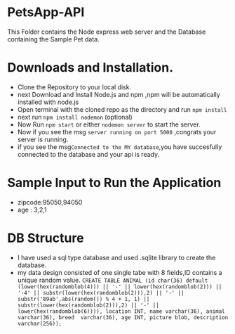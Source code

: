 # PetsApp-API
This Folder contains the Node express web server and the Database containing the Sample Pet data.
# Downloads and Installation.

* Clone the Repository to your local disk.
* next Download and Install Node.js and npm ,npm will be automatically installed with node.js
* Open terminal with the cloned repo as the directory and run ``npm install``
* next run ``npm install nodemon`` (optional)
* Now Run ``npm start`` or either ``nodemon server`` to start the server.
* Now if you  see the msg ``server running on port 5000`` ,congrats your server is running.
* if you see the msg``Connected to the MY database``,you have succesfully connected to the database and your api is ready.

# Sample Input to Run the Application
- zipcode:95050,94050
- age : 3,2,1
# DB Structure
- I have used a sql type database and used .sqlite library to create the database.
- my data design consisted of one single tabe with 8 fields,ID contains a unique random value.
```CREATE TABLE ANIMAL (id char(36) default (lower(hex(randomblob(4))) || '-' || lower(hex(randomblob(2))) || '-4' || substr(lower(hex(randomblob(2))),2) || '-' || substr('89ab',abs(random()) % 4 + 1, 1) || substr(lower(hex(randomblob(2))),2) || '-' || lower(hex(randomblob(6)))), location INT, name varchar(36), animal  varchar(36), breed  varchar(36), age INT, picture blob, description varchar(256));```



 
  


